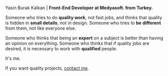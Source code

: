 <p>Yasin Burak Kalkan | <strong>Front-End Developer at Medyasoft. from Turkey.</strong></p>
<p>Someone who tries to do <strong>quality work</strong>, not fast jobs, and thinks that quality is hidden in <strong>small details</strong>, not in design. Someone who tries to <strong>be different</strong> from them, not like everyone else.</p>
<p>Someone who thinks that being an <strong>expert</strong> on a subject is better than having an opinion on everything. Someone who thinks that if quality jobs are desired, it is necessary to work with <strong>qualified</strong> people.</p>
<p>It's me.</p>
<p>If you want quality projects, <a href="mailto:yasinburakkalkan@gmail.com">contact me</a>.</p>

